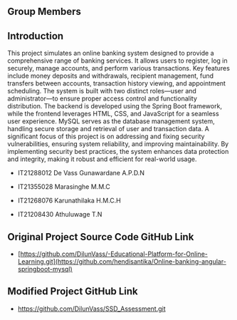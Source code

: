 ## Group Members

## Introduction
This project simulates an online banking system designed to provide a comprehensive range of banking services. It allows users to register, log in securely, manage accounts, and perform various transactions. Key features include money deposits and withdrawals, recipient management, fund transfers between accounts, transaction history viewing, and appointment scheduling. The system is built with two distinct roles—user and administrator—to ensure proper access control and functionality distribution.
The backend is developed using the Spring Boot framework, while the frontend leverages HTML, CSS, and JavaScript for a seamless user experience. MySQL serves as the database management system, handling secure storage and retrieval of user and transaction data.
A significant focus of this project is on addressing and fixing security vulnerabilities, ensuring system reliability, and improving maintainability. By implementing security best practices, the system enhances data protection and integrity, making it robust and efficient for real-world usage.


* IT21288012 De Vass Gunawardane A.P.D.N

* IT21355028 Marasinghe M.M.C

* IT21268076 Karunathilaka H.M.C.H

* IT21208430 Athuluwage T.N


## Original Project Source Code GitHub Link
* [https://github.com/DilunVass/-Educational-Platform-for-Online-Learning.git](https://github.com/hendisantika/Online-banking-angular-springboot-mysql)

## Modified Project GitHub Link
* https://github.com/DilunVass/SSD_Assessment.git
